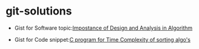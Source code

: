 # git-solutions

- Gist for Software topic:[Impostance of Design and Analysis in Algorithm](https://gist.github.com/nayanapardhekar/5255dc969e13498f28475bce7330ba16)

- Gist for Code snippet:[C program for Time Complexity of sorting algo's](https://gist.github.com/nayanapardhekar/3832086fbcdb66827aec47c3f15fcf1b)
